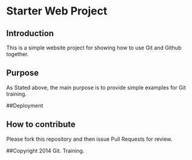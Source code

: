 # Starter Web Project

## Introduction
This is a simple website project for showing how to use Git and Github together.

## Purpose
As Stated above, the main purpose is to provide simple examples for Git training.

##Deployment

## How to contribute
Please fork this repository and then issue Pull Requests for review.

##Copyright
2014 Git. Training.